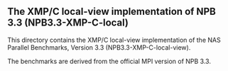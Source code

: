 The XMP/C local-view implementation of NPB 3.3 (NPB3.3-XMP-C-local)
--------------------------------------------------

This directory contains the XMP/C local-view implementation of the NAS
Parallel Benchmarks, Version 3.3 (NPB3.3-XMP-C-local-view).

The benchmarks are derived from the official MPI version of NPB 3.3.
